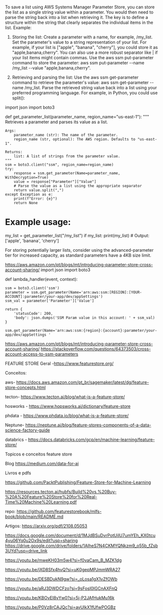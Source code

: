 To save a list using AWS Systems Manager Parameter Store, you can store the list as a single string value within a parameter. You would then need to parse the string back into a list when retrieving it. The key is to define a structure within the string that clearly separates the individual items in the list.
Example:
1. Storing the list:
Create a parameter with a name, for example, /my_list.
Set the parameter's value to a string representation of your list. For example, if your list is ["apple", "banana", "cherry"], you could store it as "apple,banana,cherry".
You can also use a more robust separator like | if your list items might contain commas.
Use the aws ssm put-parameter command to store the parameter: aws ssm put-parameter --name /my_list --value "apple,banana,cherry".

2. Retrieving and parsing the list:
Use the aws ssm get-parameter command to retrieve the parameter's value: aws ssm get-parameter --name /my_list.
Parse the retrieved string value back into a list using your preferred programming language. For example, in Python, you could use split():

import json
import boto3

def get_parameter_list(parameter_name, region_name="us-east-1"):
    """
    Retrieves a parameter and parses its value as a list.

    Args:
        parameter_name (str): The name of the parameter.
        region_name (str, optional): The AWS region. Defaults to "us-east-1".

    Returns:
        list: A list of strings from the parameter value.
    """
    ssm = boto3.client("ssm", region_name=region_name)
    try:
        response = ssm.get_parameter(Name=parameter_name, WithDecryption=True)
        value = response["Parameter"]["Value"]
        # Parse the value as a list using the appropriate separator
        return value.split(",")
    except Exception as e:
        print(f"Error: {e}")
        return None

# Example usage:
my_list = get_parameter_list("/my_list")
if my_list:
    print(my_list)  # Output: ['apple', 'banana', 'cherry']



For storing potentially larger lists, consider using the advanced-parameter tier for increased capacity, as standard parameters have a 4KB size limit. 

https://aws.amazon.com/pt/blogs/mt/introducing-parameter-store-cross-account-sharing/
import json
import boto3

def lambda_handler(event, context):

    ssm = boto3.client('ssm')
    parameter = ssm.get_parameter(Name='arn:aws:ssm:[REGION]:[YOUR-ACCOUNT]:parameter/your-app/dev/appSettings')
    ssm_val = parameter['Parameter']['Value']

    return {
        'statusCode': 200,
        'body': json.dumps('SSM Param value in this account: ' + ssm_val)
    }

    ssm.get_parameter(Name='arn:aws:ssm:{region}:{account}:parameter/your-app/dev/appSettings '

https://aws.amazon.com/pt/blogs/mt/introducing-parameter-store-cross-account-sharing/
https://stackoverflow.com/questions/64373503/cross-account-access-to-ssm-parameters


FEATURE STORE
Geral -https://www.featurestore.org/


Conceitos:

aws- https://docs.aws.amazon.com/pt_br/sagemaker/latest/dg/feature-store-concepts.html

tecton- https://www.tecton.ai/blog/what-is-a-feature-store/

hosworks - https://www.hopsworks.ai/dictionary/feature-store

phdata - https://www.phdata.io/blog/what-is-a-feature-store/

Neptune- https://neptune.ai/blog/feature-stores-components-of-a-data-science-factory-guide

databrics - https://docs.databricks.com/gcp/en/machine-learning/feature-store/




Topicos e conceitos feature store

Blog  https://medium.com/data-for-ai


Livros e pdfs

https://github.com/PacktPublishing/Feature-Store-for-Machine-Learning


https://resources.tecton.ai/hubfs/Build%20vs.%20Buy-%20A%20Feature%20Store%20for%20Real-Time%20Machine%20Learning.pdf

repo: https://github.com/featurestorebook/mlfs-book/blob/main/README.md



Artigos:
https://arxiv.org/pdf/2108.05053

https://docs.google.com/document/d/1MJdBSuDvrPotUiIU7umYEh_KX0tcu4yu06Yq0u2Ox9s/edit?usp=sharing
https://drive.google.com/drive/folders/1AIheS7N4CKMYQNkzm9_o55b_fZsb3UYd?usp=drive_link

https://youtu.be/mweKH03m5w4?si=f0vaCam_B_MZK1dg

https://youtu.be/jXD8Sfx4hvQ?si=uK0gepMPJmmWRA27

https://youtu.be/DESBDukN9gw?si=_oLosa1gX1vZfOWb

https://youtu.be/aRJ3DWDCFzo?si=9sFosI0IGCnAXFnQ

https://youtu.be/KBOvEI8vYw0?si=5j-P2JAfHukMu16k

https://youtu.be/P0Vz8rCAJQc?si=avUlkX1fUfwPOGBz


